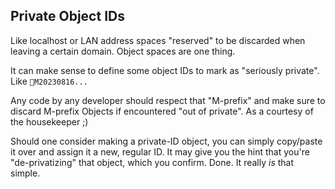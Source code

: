 ## Private Object IDs

Like localhost or LAN address spaces "reserved" to be discarded when leaving a certain domain.
Object spaces are one thing.

It can make sense to define some object IDs to mark as "seriously private".
Like `🌟️M20230816...`

Any code by any developer should respect that "M-prefix" and make sure to
discard M-prefix Objects if encountered "out of private". As a courtesy of the
housekeeper ;)

Should one consider making a private-ID object, you can simply copy/paste it
over and assign it a new, regular ID.  It may give you the hint that you're
"de-privatizing" that object, which you confirm. Done.  It really *is* that
simple.
